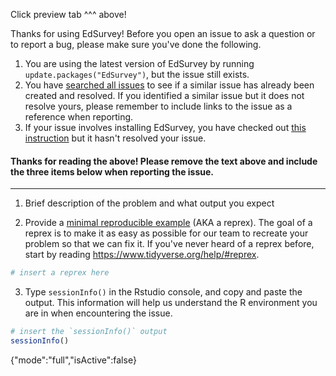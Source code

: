 Click preview tab ^^^ above!

Thanks for using EdSurvey! Before you open an issue to ask a question or to report a bug, please make sure you've done the following.

1. You are using the latest version of EdSurvey by running `update.packages("EdSurvey")`, but the issue still exists.
2. You have [searched all issues](https://github.com/American-Institutes-for-Research/EdSurvey/issues?q=is%3Aissue) to see if a similar issue has already been created and resolved. If you identified a similar issue but it does not resolve yours, please remember to include links to the issue as a reference when reporting.
3. If your issue involves installing EdSurvey, you have checked out [this instruction](https://www.littlemissdata.com/blog/r-package-install) but it hasn't resolved your issue.

#### Thanks for reading the above! Please remove the text above and include the three items below when reporting the issue.
---

1. Brief description of the problem and what output you expect


2. Provide a [minimal reproducible example](https://stackoverflow.com/questions/5963269/how-to-make-a-great-r-reproducible-example) (AKA a reprex). The goal of a reprex is to make it as easy as possible for our team to recreate your problem so that we can fix it. If you've never heard of a reprex before, start by reading <https://www.tidyverse.org/help/#reprex>.
```r
# insert a reprex here
```

3. Type `sessionInfo()` in the Rstudio console, and copy and paste the output. This information will help us understand the R environment you are in when encountering the issue.
```r
# insert the `sessionInfo()` output
sessionInfo()
```
{"mode":"full","isActive":false}
